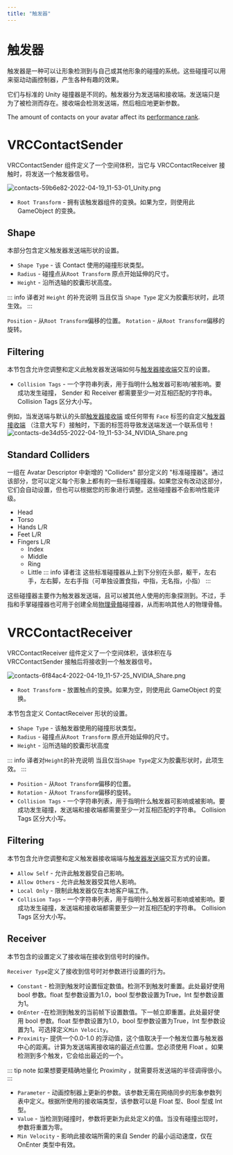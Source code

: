 ```yaml
---
title: "触发器"
---
```


# 触发器

触发器是一种可以让形象检测到与自己或其他形象的碰撞的系统。这些碰撞可以用来驱动动画控制器，产生各种有趣的效果。

它们与标准的 Unity 碰撞器是不同的。触发器分为发送端和接收端。发送端只是为了被检测而存在。接收端会检测发送端，然后相应地更新参数。

The amount of contacts on your avatar affect its [performance rank](/creators.vrchat.com/avatars/avatar-performance-ranking-system#pc-limits).

# VRCContactSender
 VRCContactSender 组件定义了一个空间体积，当它与 VRCContactReceiver 接触时，将发送一个触发器信号。
 
![contacts-59b6e82-2022-04-19_11-53-01_Unity.png](/creators.vrchat.com/images/avatars/contacts-59b6e82-2022-04-19_11-53-01_Unity.png)

- `Root Transform` - 拥有该触发器组件的变换。如果为空，则使用此 GameObject 的变换。

## Shape
本部分包含定义触发器发送端形状的设置。
- `Shape Type` - 该 Contact 使用的碰撞形状类型。
- `Radius` - 碰撞点从`Root Transform` 原点开始延伸的尺寸。
- `Height` - 沿所选轴的胶囊形状高度。

::: info 译者对 `Height` 的补充说明
当且仅当 `Shape Type` 定义为胶囊形状时，此项生效。
:::

`Position` - 从`Root Transform`偏移的位置。
`Rotation` - 从`Root Transform`偏移的旋转。

## Filtering
本节包含允许您调整和定义此触发器发送端如何与[触发器接收端](/creators.vrchat.com/avatars/avatar-dynamics/contacts#VRCContactReceiver)交互的设置。

- `Collision Tags` - 一个字符串列表，用于指明什么触发器可影响/被影响。要成功发生碰撞， Sender 和 Receiver 都需要至少一对互相匹配的字符串。 Collision Tags 区分大小写。

例如，当发送端与默认的头部[触发器接收端](/creators.vrchat.com/avatars/avatar-dynamics/contacts#VRCContactReceiver) 或任何带有 `Face` 标签的自定义[触发器接收端](/creators.vrchat.com/avatars/avatar-dynamics/contacts#VRCContactReceiver) （注意大写 F）接触时，下面的标签将导致发送端发送一个联系信号！
![contacts-de34d55-2022-04-19_11-53-34_NVIDIA_Share.png](/creators.vrchat.com/images/avatars/contacts-de34d55-2022-04-19_11-53-34_NVIDIA_Share.png)

## Standard Colliders
一组在 Avatar Descriptor 中新增的  "Colliders" 部分定义的 "标准碰撞器"。通过该部分，您可以定义每个形象上都有的一些标准碰撞器。如果您没有改动这部分，它们会自动设置，但也可以根据您的形象进行调整。这些碰撞器不会影响性能评级。

- Head
- Torso
- Hands L/R
- Feet L/R
- Fingers L/R
  - Index
  - Middle
  - Ring
  - Little
  ::: info 译者注
  这些标准碰撞器从上到下分别在头部，躯干，左右手，左右脚，左右手指（可单独设置食指，中指，无名指，小指）
  :::

这些碰撞器主要作为触发器发送端，且可以被其他人使用的形象探测到。不过，手指和手掌碰撞器也可用于创建全局[物理骨骼](/creators.vrchat.com/avatars/avatar-dynamics/physbones)碰撞器，从而影响其他人的物理骨骼。

# VRCContactReceiver
VRCContactReceiver 组件定义了一个空间体积，该体积在与  VRCContactSender 接触后将接收到一个触发器信号。

![contacts-6f84ac4-2022-04-19_11-57-25_NVIDIA_Share.png](/creators.vrchat.com/images/avatars/contacts-6f84ac4-2022-04-19_11-57-25_NVIDIA_Share.png)

- `Root Transform` - 放置触点的变换。如果为空，则使用此 GameObject 的变换。

本节包含定义 ContactReceiver 形状的设置。
- `Shape Type` - 该触发器使用的碰撞形状类型。
- `Radius` - 碰撞点从`Root Transform` 原点开始延伸的尺寸。
- `Height` - 沿所选轴的胶囊形状高度

::: info 译者对`Height`的补充说明
当且仅当`Shape Type`定义为胶囊形状时，此项生效。
:::

- `Position` - 从`Root Transform`偏移的位置。
- `Rotation` - 从`Root Transform`偏移的旋转。
- `Collision Tags` - 一个字符串列表，用于指明什么触发器可影响或被影响。要成功发生碰撞，发送端和接收端都需要至少一对互相匹配的字符串。 Collision Tags 区分大小写。

## Filtering
本节包含允许您调整和定义触发器接收端端与[触发器发送端](/creators.vrchat.com/avatars/avatar-dynamics/contacts#VRCContactSender)交互方式的设置。

- `Allow Self` - 允许此触发器受自己影响。
- `Allow Others` - 允许此触发器受其他人影响。
- `Local Only` - 限制此触发器仅在本地客户端工作。
- `Collision Tags` - 一个字符串列表，用于指明什么触发器可影响或被影响。要成功发生碰撞，发送端和接收端都需要至少一对互相匹配的字符串。 Collision Tags 区分大小写。

## Receiver
本节包含的设置定义了接收端在接收到信号时的操作。

`Receiver Type`定义了接收到信号时对参数进行设置的行为。

-  `Constant` - 检测到触发时设置恒定数值。检测不到触发时重置。此处最好使用 bool 参数。float 型参数设置为1.0，bool 型参数设置为True，Int 型参数设置为1。
- `OnEnter` -在检测到触发的当前帧下设置数值。下一帧立即重置。此处最好使用 bool 参数。float 型参数设置为1.0，bool 型参数设置为True，Int 型参数设置为1。可选择定义`Min Velocity`。
- `Proximity`- 提供一个0.0-1.0 的浮动值，这个值取决于一个触发位置与触发器中心的距离。计算为发送端离接收端的最近点位置。您必须使用 Float 。如果检测到多个触发，它会给出最近的一个。

::: tip note
如果想要更精确地量化 Proximity ，就需要将发送端的半径调得很小。
:::

- `Parameter` - 动画控制器上更新的参数。该参数无需在网络同步的形象参数列表中定义。根据所使用的接收端类型，该参数可以是 Float 型、Bool 型或 Int 型。
- `Value` - 当检测到碰撞时，参数将更新为此处定义的值。当没有碰撞出现时，参数将重置为零。
- `Min Velocity` - 影响此接收端所需的来自 Sender 的最小运动速度，仅在 OnEnter 类型中有效。
